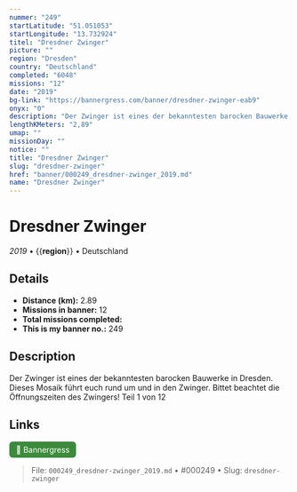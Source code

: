 ```yaml
---
nummer: "249"
startLatitude: "51.051053"
startLongitude: "13.732924"
titel: "Dresdner Zwinger"
picture: ""
region: "Dresden"
country: "Deutschland"
completed: "6048"
missions: "12"
date: "2019"
bg-link: "https://bannergress.com/banner/dresdner-zwinger-eab9"
onyx: "0"
description: "Der Zwinger ist eines der bekanntesten barocken Bauwerke in Dresden.\nDieses Mosaik führt euch rund um und in den Zwinger.\nBittet beachtet die Öffnungszeiten des Zwingers!\nTeil 1 von 12"
lengthKMeters: "2,89"
umap: ""
missionDay: ""
notice: ""
title: "Dresdner Zwinger"
slug: "dresdner-zwinger"
href: "banner/000249_dresdner-zwinger_2019.md"
name: "Dresdner Zwinger"
---
```

# Dresdner Zwinger

*2019* • {{__region__}} • Deutschland





## Details
- **Distance (km):** 2.89
- **Missions in banner:** 12
- **Total missions completed:** 
- **This is my banner no.:** 249



## Description
Der Zwinger ist eines der bekanntesten barocken Bauwerke in Dresden.
Dieses Mosaik führt euch rund um und in den Zwinger.
Bittet beachtet die Öffnungszeiten des Zwingers!
Teil 1 von 12



## Links
<a href="https://bannergress.com/banner/dresdner-zwinger-eab9" target="_blank" style="display:inline-block;margin-right:8px;padding:6px 12px;background:#3c8b3c;color:#fff;text-decoration:none;border-radius:6px;">🔗 Bannergress</a>



> File: `000249_dresdner-zwinger_2019.md` • #000249 • Slug: `dresdner-zwinger`
